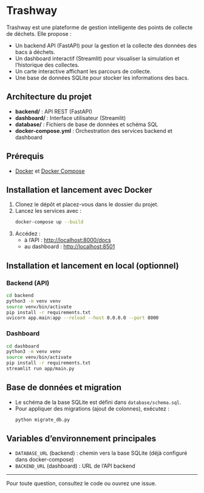 # Trashway

Trashway est une plateforme de gestion intelligente des points de collecte de déchets. Elle propose :
- Un backend API (FastAPI) pour la gestion et la collecte des données des bacs à déchets.
- Un dashboard interactif (Streamlit) pour visualiser la simulation et l’historique des collectes.
- Un carte interactive affichant les parcours de collecte.
- Une base de données SQLite pour stocker les informations des bacs.

## Architecture du projet
- **backend/** : API REST (FastAPI)
- **dashboard/** : Interface utilisateur (Streamlit)
- **database/** : Fichiers de base de données et schéma SQL
- **docker-compose.yml** : Orchestration des services backend et dashboard

## Prérequis
- [Docker](https://www.docker.com/) et [Docker Compose](https://docs.docker.com/compose/)

## Installation et lancement avec Docker
1. Clonez le dépôt et placez-vous dans le dossier du projet.
2. Lancez les services avec :
   ```bash
   docker-compose up --build
   ```
3. Accédez :
   - à l’API : [http://localhost:8000/docs](http://localhost:8000/docs)
   - au dashboard : [http://localhost:8501](http://localhost:8501)

## Installation et lancement en local (optionnel)
### Backend (API)
```bash
cd backend
python3 -m venv venv
source venv/bin/activate
pip install -r requirements.txt
uvicorn app.main:app --reload --host 0.0.0.0 --port 8000
```

### Dashboard
```bash
cd dashboard
python3 -m venv venv
source venv/bin/activate
pip install -r requirements.txt
streamlit run app/main.py
```

## Base de données et migration
- Le schéma de la base SQLite est défini dans `database/schema.sql`.
- Pour appliquer des migrations (ajout de colonnes), exécutez :
  ```bash
  python migrate_db.py
  ```

## Variables d’environnement principales
- `DATABASE_URL` (backend) : chemin vers la base SQLite (déjà configuré dans docker-compose)
- `BACKEND_URL` (dashboard) : URL de l’API backend

---

Pour toute question, consultez le code ou ouvrez une issue.